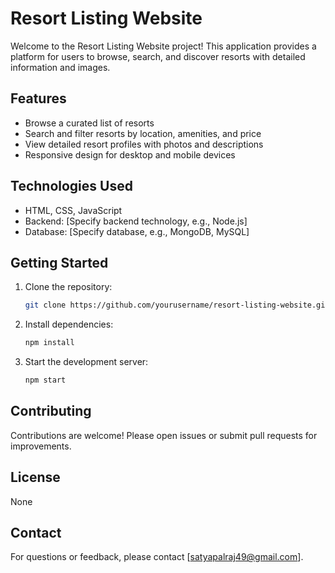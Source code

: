 # Resort Listing Website

Welcome to the Resort Listing Website project! This application provides a platform for users to browse, search, and discover resorts with detailed information and images.

## Features

- Browse a curated list of resorts
- Search and filter resorts by location, amenities, and price
- View detailed resort profiles with photos and descriptions
- Responsive design for desktop and mobile devices

## Technologies Used

- HTML, CSS, JavaScript
- Backend: [Specify backend technology, e.g., Node.js]
- Database: [Specify database, e.g., MongoDB, MySQL]

## Getting Started

1. Clone the repository:
    ```bash
    git clone https://github.com/yourusername/resort-listing-website.git
    ```
2. Install dependencies:
    ```bash
    npm install
    ```
3. Start the development server:
    ```bash
    npm start
    ```

## Contributing

Contributions are welcome! Please open issues or submit pull requests for improvements.

## License

None

## Contact

For questions or feedback, please contact [satyapalraj49@gmail.com].